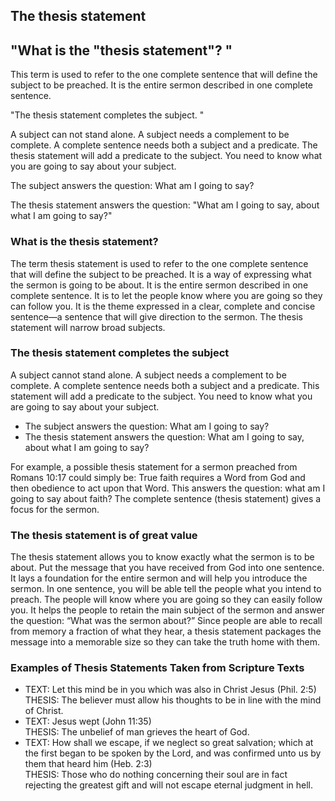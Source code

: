 ## The thesis statement

## "What is the "thesis statement"? "

This term is used to refer to the one complete sentence that will define the subject to be preached. It is the entire sermon described in one complete sentence.

"The thesis statement completes the subject. "

A subject can not stand alone. A subject needs a complement to be complete. A complete sentence needs both a subject and a predicate. The thesis statement will add a predicate to the subject. You need to know what you are going to say about your subject.

The subject answers the question: What am I going to say?

The thesis statement answers the question: "What am I going to say, about what I am going to say?"

### What is the thesis statement?

The term thesis statement is used to refer to the one complete sentence that will define the subject to be preached. It is a way of expressing what the sermon is going to be about. It is the entire sermon described in one complete sentence. It is to let the people know where you are going so they can follow you. It is the theme expressed in a clear, complete and concise sentence—a sentence that will give direction to the sermon. The thesis statement will narrow broad subjects.

### The thesis statement completes the subject

A subject cannot stand alone. A subject needs a complement to be complete. A complete sentence needs both a subject and a predicate. This statement will add a predicate to the subject. You need to know what you are going to say about your subject.

* The subject answers the question: What am I going to say?
* The thesis statement answers the question: What am I going to say, about what I am going to say?

For example, a possible thesis statement for a sermon preached from Romans 10:17 could simply be: True faith requires a Word from God and then obedience to act upon that Word. This answers the question: what am I going to say about faith? The complete sentence (thesis statement) gives a focus for the sermon.

### The thesis statement is of great value

The thesis statement allows you to know exactly what the sermon is to be about. Put the message that you have received from God into one sentence. It lays a foundation for the entire sermon and will help you introduce the sermon. In one sentence, you will be able tell the people what you intend to preach. The people will know where you are going so they can easily follow you. It helps the people to retain the main subject of the sermon and answer the question: “What was the sermon about?” Since people are able to recall from memory a fraction of what they hear, a thesis statement packages the message into a memorable size so they can take the truth home with them.

### Examples of Thesis Statements Taken from Scripture Texts

* TEXT: Let this mind be in you which was also in Christ Jesus (Phil. 2:5)  
	THESIS: The believer must allow his thoughts to be in line with the mind of Christ.
* TEXT: Jesus wept (John 11:35)  
	THESIS: The unbelief of man grieves the heart of God.
* TEXT: How shall we escape, if we neglect so great salvation; which at the first began to be spoken by the Lord, and was confirmed unto us by them that heard him (Heb. 2:3)  
	THESIS: Those who do nothing concerning their soul are in fact rejecting the greatest gift and will not escape eternal judgment in hell.